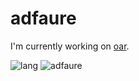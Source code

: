 # adfaure

I'm currently working on [oar](https://github.com/oar-team/oar3).

![lang](https://github-readme-stats.vercel.app/api/top-langs/?username=adfaure&layout=compact)
![adfaure](https://github-readme-stats.vercel.app/api?username=adfaure?exclude_repo=qmk)
